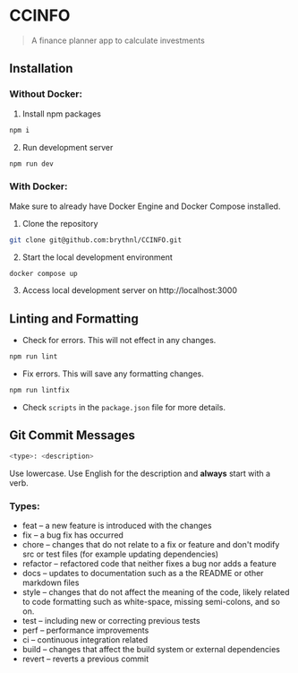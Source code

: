 # CCINFO
> A finance planner app to calculate investments

## Installation
### Without Docker:
1. Install npm packages
```bash
npm i
```

2. Run development server
```bash
npm run dev
```

### With Docker:
Make sure to already have Docker Engine and Docker Compose installed.

1. Clone the repository
```bash
git clone git@github.com:brythnl/CCINFO.git
```

2. Start the local development environment
```bash
docker compose up
```

3. Access local development server on http://localhost:3000

## Linting and Formatting
- Check for errors. This will not effect in any changes.
```bash
npm run lint
```

- Fix errors. This will save any formatting changes.
```bash
npm run lintfix
```

- Check `scripts` in the `package.json` file for more details.

## Git Commit Messages
```bash
<type>: <description>
```
Use lowercase. Use English for the description and **always** start with a verb.

### Types:
- feat – a new feature is introduced with the changes
- fix – a bug fix has occurred
- chore – changes that do not relate to a fix or feature and don't modify src or test files (for example updating dependencies)
- refactor – refactored code that neither fixes a bug nor adds a feature
- docs – updates to documentation such as a the README or other markdown files
- style – changes that do not affect the meaning of the code, likely related to code formatting such as white-space, missing semi-colons, and so on.
- test – including new or correcting previous tests
- perf – performance improvements
- ci – continuous integration related
- build – changes that affect the build system or external dependencies
- revert – reverts a previous commit



